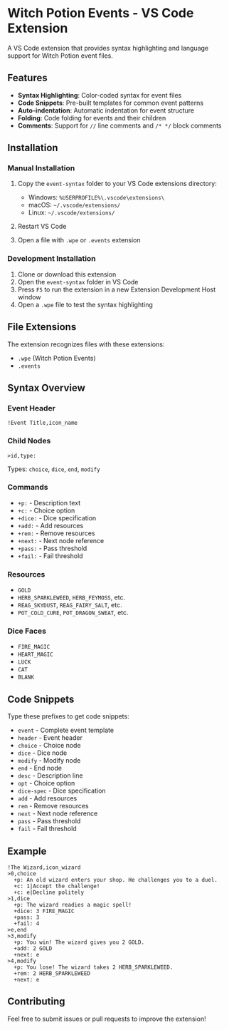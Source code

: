 # Witch Potion Events - VS Code Extension

A VS Code extension that provides syntax highlighting and language support for Witch Potion event files.

## Features

- **Syntax Highlighting**: Color-coded syntax for event files
- **Code Snippets**: Pre-built templates for common event patterns
- **Auto-indentation**: Automatic indentation for event structure
- **Folding**: Code folding for events and their children
- **Comments**: Support for `//` line comments and `/* */` block comments

## Installation

### Manual Installation

1. Copy the `event-syntax` folder to your VS Code extensions directory:
   - Windows: `%USERPROFILE%\.vscode\extensions\`
   - macOS: `~/.vscode/extensions/`
   - Linux: `~/.vscode/extensions/`

2. Restart VS Code

3. Open a file with `.wpe` or `.events` extension

### Development Installation

1. Clone or download this extension
2. Open the `event-syntax` folder in VS Code
3. Press `F5` to run the extension in a new Extension Development Host window
4. Open a `.wpe` file to test the syntax highlighting

## File Extensions

The extension recognizes files with these extensions:
- `.wpe` (Witch Potion Events)
- `.events`

## Syntax Overview

### Event Header
```
!Event Title,icon_name
```

### Child Nodes
```
>id,type:
```

Types: `choice`, `dice`, `end`, `modify`

### Commands
- `+p:` - Description text
- `+c:` - Choice option
- `+dice:` - Dice specification
- `+add:` - Add resources
- `+rem:` - Remove resources
- `+next:` - Next node reference
- `+pass:` - Pass threshold
- `+fail:` - Fail threshold

### Resources
- `GOLD`
- `HERB_SPARKLEWEED`, `HERB_FEYMOSS`, etc.
- `REAG_SKYDUST`, `REAG_FAIRY_SALT`, etc.
- `POT_COLD_CURE`, `POT_DRAGON_SWEAT`, etc.

### Dice Faces
- `FIRE_MAGIC`
- `HEART_MAGIC`
- `LUCK`
- `CAT`
- `BLANK`

## Code Snippets

Type these prefixes to get code snippets:

- `event` - Complete event template
- `header` - Event header
- `choice` - Choice node
- `dice` - Dice node
- `modify` - Modify node
- `end` - End node
- `desc` - Description line
- `opt` - Choice option
- `dice-spec` - Dice specification
- `add` - Add resources
- `rem` - Remove resources
- `next` - Next node reference
- `pass` - Pass threshold
- `fail` - Fail threshold

## Example

```wpe
!The Wizard,icon_wizard
>0,choice
  +p: An old wizard enters your shop. He challenges you to a duel.
  +c: 1|Accept the challenge!
  +c: e|Decline politely
>1,dice
  +p: The wizard readies a magic spell!
  +dice: 3 FIRE_MAGIC
  +pass: 3
  +fail: 4
>e,end
>3,modify
  +p: You win! The wizard gives you 2 GOLD.
  +add: 2 GOLD
  +next: e
>4,modify
  +p: You lose! The wizard takes 2 HERB_SPARKLEWEED.
  +rem: 2 HERB_SPARKLEWEED
  +next: e
```

## Contributing

Feel free to submit issues or pull requests to improve the extension!
